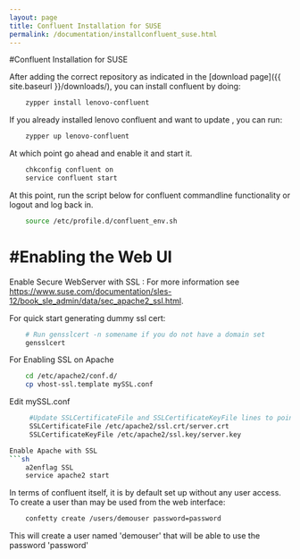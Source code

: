 ```yaml
---
layout: page
title: Confluent Installation for SUSE
permalink: /documentation/installconfluent_suse.html
---
```

#Confluent Installation for SUSE

After adding the correct repository as indicated in the [download page]({{ site.baseurl }}/downloads/), you can install confluent by doing:
```sh 
	zypper install lenovo-confluent
```	
If you already installed lenovo confluent and want to update , you can run: 
```sh 
    zypper up lenovo-confluent
```	
At which point go ahead and enable it and start it.
```sh 
	chkconfig confluent on
	service confluent start
```
At this point, run the script below for confluent commandline functionality or logout and log back in. 
```sh 
    source /etc/profile.d/confluent_env.sh
```
#Enabling the Web UI
====================
	
Enable Secure WebServer with SSL : 
For more information see https://www.suse.com/documentation/sles-12/book_sle_admin/data/sec_apache2_ssl.html. 

For quick start generating dummy ssl cert: 
```sh 
	# Run gensslcert -n somename if you do not have a domain set
	gensslcert
```	
For Enabling SSL on Apache 	
```sh 
	cd /etc/apache2/conf.d/
	cp vhost-ssl.template mySSL.conf 
```
Edit mySSL.conf 
```sh      
	 #Update SSLCertificateFile and SSLCertificateKeyFile lines to point to server
	 SSLCertificateFile /etc/apache2/ssl.crt/server.crt
	 SSLCertificateKeyFile /etc/apache2/ssl.key/server.key

Enable Apache with SSL
```sh 
    a2enflag SSL
	service apache2 start
```

In terms of confluent itself, it is by default set up without any user access.  To create a user than may be used from the web interface:
```sh 
	confetty create /users/demouser password=password
```
This will create a user named 'demouser' that will be able to use the password 'password'

